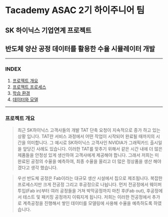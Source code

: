 # Tacademy ASAC 2기 하이주니어 팀
## SK 하이닉스 기업연계 프로젝트 
## 반도체 양산 공정 데이터를 활용한 수율 시뮬레이터 개발 

<hr>

### INDEX 
1. [프로젝트 개요](#프로젝트-개요)
2. [프로젝트 프로세스](#프로젝트-프로세스)
3. [학습 환경](#학습-환경)
4. [데이터와 모델](#데이터와-모델)


<hr>

### 프로젝트 개요 
>최근 SK하이닉스 고객사들의 개발 TAT 단축 요청이 지속적으로 증가 하고 있는 상황 입니다. TAT란 서비스 과정에서 어떤 작업이 시작되어 완료될 때까지의 시간을 의미합니다. 그 예시로 SK하이닉스 고객사인 NVIDIA가 그래픽카드 출시일을 앞당긴 사례도 있습니다. 이러한 TAT를 맞추기 위해서 같은 시간 내에 더 많은 제품들을 안정성 있게 생산하여 고객사에게 제공해야 합니다. 그래서 저희는 미완료된 공정의 수율을 예측하여, 최종 수율을 올리고 더 많은 정상품을 생산 해야겠다고 생각 했습니다. 
  
>우선 반도체 공정은 Fab이라는 대규모 생산 시설에서 칩으로 제조됩니다. 복잡한 프로세스지만 크게 전공정 그리고 후공정으로 나뉩니다. 먼저 전공정에서 웨이퍼 투입(Fab in)부터 여러 공정들을 거쳐 박막공정까지 마친 후(Fab out), 후공정에서 테스트 및 패키징 공정까지 이뤄지게 됩니다. 저희는 이러한 전공정에서 추가로 계측공정을 진행해서 쌓인 데이터를 모델링에 사용해 수율을 예측하도록 하였습니다.   




